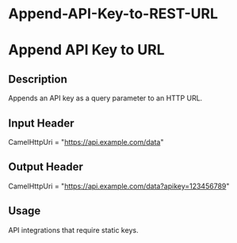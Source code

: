 # Append-API-Key-to-REST-URL

# Append API Key to URL

## Description
Appends an API key as a query parameter to an HTTP URL.

## Input Header
CamelHttpUri = "https://api.example.com/data"

## Output Header
CamelHttpUri = "https://api.example.com/data?apikey=123456789"

## Usage
API integrations that require static keys.
